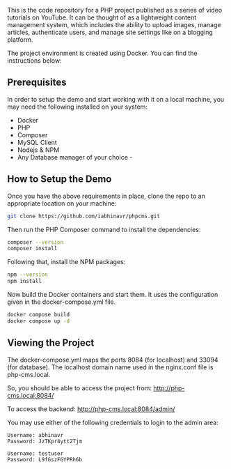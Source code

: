 This is the code repository for a PHP project published as a series of video tutorials on YouTube. It can be thought of as a lightweight content management system, which includes the ability to upload images, manage articles, authenticate users, and manage site settings like on a blogging platform.

The project environment is created using Docker. You can find the instructions below:

## Prerequisites

In order to setup the demo and start working with it on a local machine, you may need the following installed on your system:

- Docker
- PHP
- Composer
- MySQL Client
- Nodejs & NPM
- Any Database manager of your choice - 

## How to Setup the Demo

Once you have the above requirements in place, clone the repo to an appropriate location on your machine:

```sh
git clone https://github.com/iabhinavr/phpcms.git
```

Then run the PHP Composer command to install the dependencies:

```sh
composer --version
composer install
```

Following that, install the NPM packages:

```sh
npm --version
npm install
```

Now build the Docker containers and start them. It uses the configuration given in the docker-compose.yml file.

```sh
docker compose build
docker compose up -d
```

## Viewing the Project

The docker-compose.yml maps the ports 8084 (for localhost) and 33094 (for database). The localhost domain name used in the nginx.conf file is php-cms.local.

So, you should be able to access the project from: http://php-cms.local:8084/

To access the backend: http://php-cms.local:8084/admin/

You may use either of the following credentials to login to the admin area:

```
Username: abhinavr
Password: JzTKpr4ytt2Tjm

Username: testuser
Password: L9fGszFGYPRh6b
```